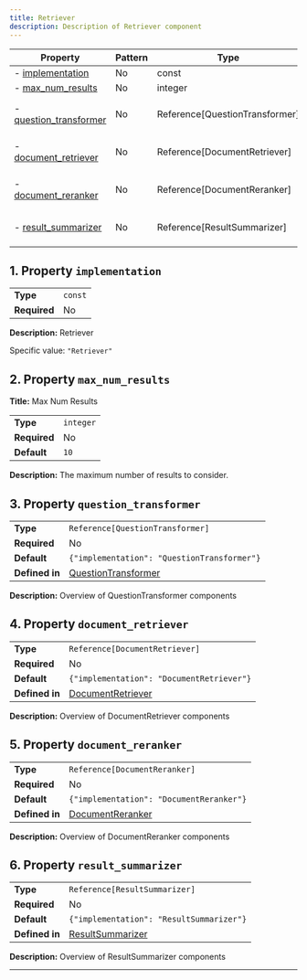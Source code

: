 ```yaml
---
title: Retriever
description: Description of Retriever component
---
```


| Property                                         | Pattern | Type                           | Deprecated | Definition                                   | Title/Description                          |
| ------------------------------------------------ | ------- | ------------------------------ | ---------- | -------------------------------------------- | ------------------------------------------ |
| - [implementation](#implementation )             | No      | const                          | No         | -                                            | Retriever                                  |
| - [max_num_results](#max_num_results )           | No      | integer                        | No         | -                                            | Max Num Results                            |
| - [question_transformer](#question_transformer ) | No      | Reference[QuestionTransformer] | No         | In [QuestionTransformer](/docs/components/questiontransformer/overview) | Overview of QuestionTransformer components |
| - [document_retriever](#document_retriever )     | No      | Reference[DocumentRetriever]   | No         | In [DocumentRetriever](/docs/components/documentretriever/overview)   | Overview of DocumentRetriever components   |
| - [document_reranker](#document_reranker )       | No      | Reference[DocumentReranker]    | No         | In [DocumentReranker](/docs/components/documentreranker/overview)    | Overview of DocumentReranker components    |
| - [result_summarizer](#result_summarizer )       | No      | Reference[ResultSummarizer]    | No         | In [ResultSummarizer](/docs/components/resultsummarizer/overview)    | Overview of ResultSummarizer components    |

## <a name="implementation"></a>1. Property `implementation`

|              |         |
| ------------ | ------- |
| **Type**     | `const` |
| **Required** | No      |

**Description:** Retriever

Specific value: `"Retriever"`

## <a name="max_num_results"></a>2. Property `max_num_results`

**Title:** Max Num Results

|              |           |
| ------------ | --------- |
| **Type**     | `integer` |
| **Required** | No        |
| **Default**  | `10`      |

**Description:** The maximum number of results to consider.

## <a name="question_transformer"></a>3. Property `question_transformer`

|                |                                             |
| -------------- | ------------------------------------------- |
| **Type**       | `Reference[QuestionTransformer]`            |
| **Required**   | No                                          |
| **Default**    | `{"implementation": "QuestionTransformer"}` |
| **Defined in** | [QuestionTransformer](/docs/components/questiontransformer/overview)   |

**Description:** Overview of QuestionTransformer components

## <a name="document_retriever"></a>4. Property `document_retriever`

|                |                                           |
| -------------- | ----------------------------------------- |
| **Type**       | `Reference[DocumentRetriever]`            |
| **Required**   | No                                        |
| **Default**    | `{"implementation": "DocumentRetriever"}` |
| **Defined in** | [DocumentRetriever](/docs/components/documentretriever/overview)   |

**Description:** Overview of DocumentRetriever components

## <a name="document_reranker"></a>5. Property `document_reranker`

|                |                                          |
| -------------- | ---------------------------------------- |
| **Type**       | `Reference[DocumentReranker]`            |
| **Required**   | No                                       |
| **Default**    | `{"implementation": "DocumentReranker"}` |
| **Defined in** | [DocumentReranker](/docs/components/documentreranker/overview)   |

**Description:** Overview of DocumentReranker components

## <a name="result_summarizer"></a>6. Property `result_summarizer`

|                |                                          |
| -------------- | ---------------------------------------- |
| **Type**       | `Reference[ResultSummarizer]`            |
| **Required**   | No                                       |
| **Default**    | `{"implementation": "ResultSummarizer"}` |
| **Defined in** | [ResultSummarizer](/docs/components/resultsummarizer/overview)   |

**Description:** Overview of ResultSummarizer components

----------------------------------------------------------------------------------------------------------------------------
